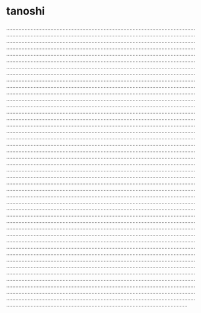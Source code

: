 # tanoshi

...........................................................................................................................................................................................................................................................................................................................................................................................................................................................................................................................................................................................................................................................................................................................................................................................................................................................................................................................................................................................................................................................................................................................................................................................................................................................................................................................................................................................................................................................................................................................................................................................................................................................................................................................................................................................................................................................................................................................................................................................................................................................................................................................................................................................................................................................................................................................................................................................................................................................................................................................................................................................................................................................................................................................................................................................................................................................................................................................................................................................................................................................................................................................................................................................................................................................................................................................................................................................................................................................................................................................................................................................................................................................................................................................................................................................................................................................................................................................................................................................................................................................................................................................................................................................................................................................................................................................................................................................................................................................................................................................................................................................................................................................................................................................................................................................................................................................................................................................................................................................................................................................................................................................................................................................................................................................................................................................................................................................................................................................................................................................................................................................................................................................................